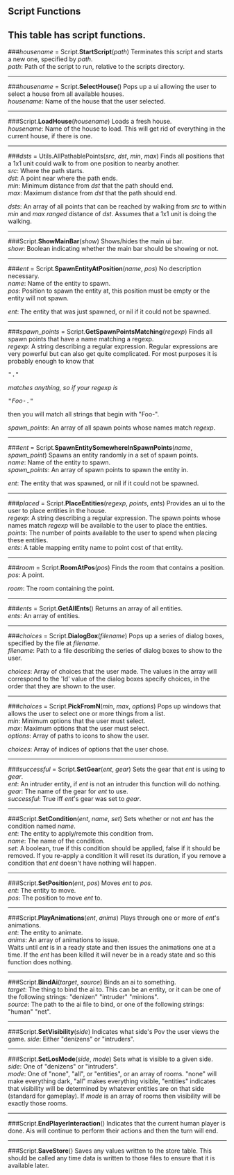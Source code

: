 Script Functions
----------------

This table has script functions.
------

###_housename_ = Script.__StartScript__(_path_)
Terminates this script and starts a new one, specified by _path_.  
_path_: Path of the script to run, relative to the scripts directory.  

------

###_housename_ = Script.__SelectHouse__()
Pops up a ui allowing the user to select a house from all available houses.  
_housename_: Name of the house that the user selected.  

------

###Script.__LoadHouse__(_housename_)
Loads a fresh house.  
_housename_: Name of the house to load.  This will get rid of everything in the current house, if there is one.

------

###_dsts_ = Utils.AllPathablePoints(_src_, _dst_, _min_, _max_)
Finds all positions that a 1x1 unit could walk to from one position to nearby another.  
_src_: Where the path starts.  
_dst_: A point near where the path ends.  
_min_: Minimum distance from _dst_ that the path should end.  
_max_: Maximum distance from _dst_ that the path should end.  

_dsts_: An array of all points that can be reached by walking from _src_ to within _min_ and _max_ *ranged* distance of _dst_.  Assumes that a 1x1 unit is doing the walking.

------

###Script.__ShowMainBar__(_show_)
Shows/hides the main ui bar.  
_show_: Boolean indicating whether the main bar should be showing or not.  

------

###_ent_ = Script.__SpawnEntityAtPosition__(_name_, _pos_)
No description necessary.  
_name_: Name of the entity to spawn.  
_pos_: Position to spawn the entity at, this position must be empty or the entity will not spawn.  

_ent_: The entity that was just spawned, or nil if it could not be spawned.  

------

###_spawn_points_ = Script.__GetSpawnPointsMatching__(_regexp_)
Finds all spawn points that have a name matching a regexp.  
_regexp_: A string describing a regular expression.  Regular expressions are very powerful but can also get quite complicated.  For most purposes it is probably enough to know that <pre>".*"</pre> matches anything, so if your regexp is <pre>"Foo-.*"</pre> then you will match all strings that begin with "Foo-".  

_spawn_points_: An array of all spawn points whose names match _regexp_.  

------

###_ent_ = Script.__SpawnEntitySomewhereInSpawnPoints__(_name_, _spawn_point_)
Spawns an entity randomly in a set of spawn points.  
_name_: Name of the entity to spawn.  
_spawn_points_: An array of spawn points to spawn the entity in.  

_ent_: The entity that was spawned, or nil if it could not be spawned.

------

###_placed_ = Script.__PlaceEntities__(_regexp_, _points_, _ents_)
Provides an ui to the user to place entities in the house.  
_regexp_: A string describing a regular expression.  The spawn points whose names match _regexp_ will be available to the user to place the entities.  
_points_: The number of points available to the user to spend when placing these entities.  
_ents_: A table mapping entity name to point cost of that entity.  

------

###_room_ = Script.__RoomAtPos__(_pos_)
Finds the room that contains a position.  
_pos_: A point.  

_room_: The room containing the point.  

------

###_ents_ = Script.__GetAllEnts__()
Returns an array of all entities.  
_ents_: An array of entities.

------

###_choices_ = Script.__DialogBox__(_filename_)
Pops up a series of dialog boxes, specified by the file at _filename_.  
_filename_: Path to a file describing the series of dialog boxes to show to the user.  

_choices_: Array of choices that the user made.  The values in the array will correspond to the 'Id' value of the dialog boxes specify choices, in the order that they are shown to the user.  

------

###_choices_ = Script.__PickFromN__(_min_, _max_, _options_)
Pops up windows that allows the user to select one or more things from a list.  
_min_: Minimum options that the user must select.  
_max_: Maximum options that the user must select.  
_options_: Array of paths to icons to show the user.  

_choices_: Array of indices of options that the user chose.  

------

###_successful_ = Script.__SetGear__(_ent_, _gear_)
Sets the gear that _ent_ is using to _gear_.  
_ent_: An intruder entity, if _ent_ is not an intruder this function will do nothing.  
_gear_: The name of the gear for _ent_ to use.  
_successful_: True iff _ent_'s gear was set to _gear_.  

------

###Script.__SetCondition__(_ent_, _name_, _set_)
Sets whether or not _ent_ has the condition named _name_.  
_ent_: The entity to apply/remote this condition from.  
_name_: The name of the condition.  
_set_: A boolean, true if this condition should be applied, false if it should be removed.  If you re-apply a condition it will reset its duration, if you remove a condition that _ent_ doesn't have nothing will happen.  

------

###Script.__SetPosition__(_ent_, _pos_)
Moves _ent_ to _pos_.  
_ent_: The entity to move.  
_pos_: The position to move _ent_ to.  

------

###Script.__PlayAnimations__(_ent_, _anims_)
Plays through one or more of _ent_'s animations.  
_ent_: The entity to animate.  
_anims_: An array of animations to issue.  
Waits until _ent_ is in a ready state and then issues the animations one at a time.  If the _ent_ has been killed it will never be in a ready state and so this function does nothing.  

------

###Script.__BindAi__(_target_, _source_)
Binds an ai to something.  
_target_: The thing to bind the ai to.  This can be an entity, or it can be one of the following strings: "denizen" "intruder" "minions".  
_source_: The path to the ai file to bind, or one of the following strings: "human" "net".  

------

###Script.__SetVisibility__(_side_)
Indicates what side's Pov the user views the game.
_side_: Either "denizens" or "intruders".  

------

###Script.__SetLosMode__(_side_, _mode_)
Sets what is visible to a given side.  
_side_: One of "denizens" or "intruders".  
_mode_: One of "none", "all", or "entities", or an array of rooms.  "none" will make everything dark, "all" makes everything visible, "entities" indicates that visibility will be determined by whatever entities are on that side (standard for gameplay).  If _mode_ is an array of rooms then visibility will be exactly those rooms.

------

###Script.__EndPlayerInteraction__()
Indicates that the current human player is done.  Ais will continue to perform their actions and then the turn will end.  

------

###Script.__SaveStore__()
Saves any values written to the store table.  This should be called any time data is written to those files to ensure that it is available later.  


